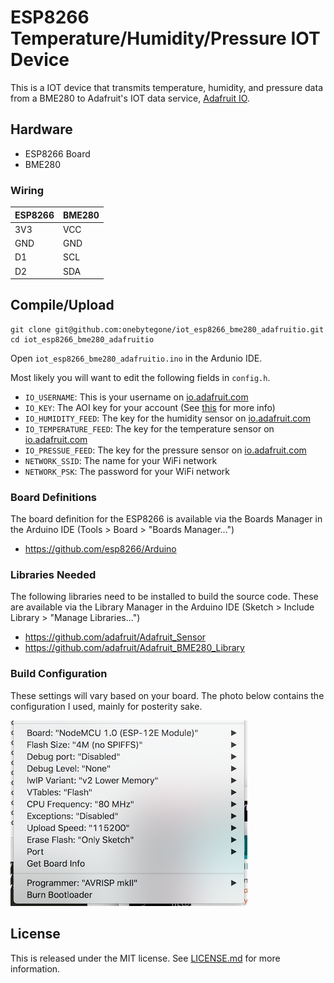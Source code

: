 # ESP8266 Temperature/Humidity/Pressure IOT Device

This is a IOT device that transmits temperature, humidity, and pressure data from a
BME280 to Adafruit's IOT data service, [Adafruit IO](https://io.adafruit.com).

## Hardware

   * ESP8266 Board
   * BME280

### Wiring

| ESP8266 | BME280 |
|---------|--------|
| 3V3     |    VCC |
| GND     |    GND |
| D1      |    SCL |
| D2      |    SDA |


## Compile/Upload

```
git clone git@github.com:onebytegone/iot_esp8266_bme280_adafruitio.git
cd iot_esp8266_bme280_adafruitio
```

Open `iot_esp8266_bme280_adafruitio.ino` in the Ardunio IDE.

Most likely you will want to edit the following fields in `config.h`.

   * `IO_USERNAME`: This is your username on [io.adafruit.com](https://io.adafruit.com)
   * `IO_KEY`: The AOI key for your account (See [this][adafruit-aoi-key] for more info)
   * `IO_HUMIDITY_FEED`: The key for the humidity sensor on [io.adafruit.com](https://io.adafruit.com)
   * `IO_TEMPERATURE_FEED`: The key for the temperature sensor on [io.adafruit.com](https://io.adafruit.com)
   * `IO_PRESSUE_FEED`: The key for the pressure sensor on [io.adafruit.com](https://io.adafruit.com)
   * `NETWORK_SSID`: The name for your WiFi network
   * `NETWORK_PSK`: The password for your WiFi network

[adafruit-aoi-key]: https://learn.adafruit.com/welcome-to-adafruit-io/libraries#usage-6-10

### Board Definitions

The board definition for the ESP8266 is available via the Boards Manager in the Arduino
IDE (Tools > Board > "Boards Manager...")

   * https://github.com/esp8266/Arduino

### Libraries Needed

The following libraries need to be installed to build the source code. These are available
via the Library Manager in the Arduino IDE (Sketch > Include Library > "Manage
Libraries...")

   * https://github.com/adafruit/Adafruit_Sensor
   * https://github.com/adafruit/Adafruit_BME280_Library

### Build Configuration

These settings will vary based on your board. The photo below contains the configuration I
used, mainly for posterity sake.

![](./docs/images/arduino-build-settings.png)


## License

This is released under the MIT license. See [LICENSE.md](LICENSE.md) for more information.
